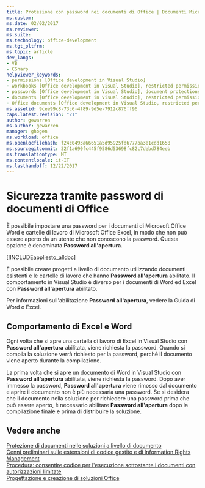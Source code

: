 ```yaml
---
title: Protezione con password nei documenti di Office | Documenti Microsoft
ms.custom: 
ms.date: 02/02/2017
ms.reviewer: 
ms.suite: 
ms.technology: office-development
ms.tgt_pltfrm: 
ms.topic: article
dev_langs:
- VB
- CSharp
helpviewer_keywords:
- permissions [Office development in Visual Studio]
- workbooks [Office development in Visual Studio], restricted permissions
- passwords [Office development in Visual Studio], document protections
- documents [Office development in Visual Studio], restricted permissions
- Office documents [Office development in Visual Studio, restricted permissions
ms.assetid: 9cee99c8-73c6-4f89-9d5e-7912c876ff96
caps.latest.revision: "21"
author: gewarren
ms.author: gewarren
manager: ghogen
ms.workload: office
ms.openlocfilehash: f24c0493a66651a5d95925fd6777ba3e1cdd1658
ms.sourcegitcommit: 32f1a690fc445f9586d53698fc82c7debd784eeb
ms.translationtype: MT
ms.contentlocale: it-IT
ms.lasthandoff: 12/22/2017
---
```

# <a name="password-protection-on-office-documents"></a>Sicurezza tramite password di documenti di Office
  È possibile impostare una password per i documenti di Microsoft Office Word e cartelle di lavoro di Microsoft Office Excel, in modo che non può essere aperto da un utente che non conoscono la password. Questa opzione è denominata **Password all'apertura**.  
  
 [!INCLUDE[appliesto_alldoc](../vsto/includes/appliesto-alldoc-md.md)]  
  
 È possibile creare progetti a livello di documento utilizzando documenti esistenti e le cartelle di lavoro che hanno **Password all'apertura** abilitato. Il comportamento in Visual Studio è diverso per i documenti di Word ed Excel con **Password all'apertura** abilitato.  
  
 Per informazioni sull'abilitazione **Password all'apertura**, vedere la Guida di Word o Excel.  
  
## <a name="behavior-of-excel-and-word"></a>Comportamento di Excel e Word  
 Ogni volta che si apre una cartella di lavoro di Excel in Visual Studio con **Password all'apertura** abilitata, viene richiesta la password. Quando si compila la soluzione verrà richiesto per la password, perché il documento viene aperto durante la compilazione.  
  
 La prima volta che si apre un documento di Word in Visual Studio con **Password all'apertura** abilitata, viene richiesta la password. Dopo aver immesso la password, **Password all'apertura** viene rimosso dal documento e aprire il documento non è più necessaria una password. Se si desidera che il documento nella soluzione per richiedere una password prima che può essere aperto, è necessario abilitare **Password all'apertura** dopo la compilazione finale e prima di distribuire la soluzione.  
  
## <a name="see-also"></a>Vedere anche  
 [Protezione di documenti nelle soluzioni a livello di documento](../vsto/document-protection-in-document-level-solutions.md)   
 [Cenni preliminari sulle estensioni di codice gestito e di Information Rights Management](../vsto/information-rights-management-and-managed-code-extensions-overview.md)   
 [Procedura: consentire codice per l'esecuzione sottostante i documenti con autorizzazioni limitate](../vsto/how-to-permit-code-to-run-behind-documents-with-restricted-permissions.md)   
 [Progettazione e creazione di soluzioni Office](../vsto/designing-and-creating-office-solutions.md)  
  
  